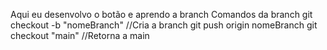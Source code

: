 Aqui eu desenvolvo o botão e aprendo a branch
Comandos da branch
git checkout -b "nomeBranch" //Cria a branch
git push origin nomeBranch
git checkout "main" //Retorna a main
